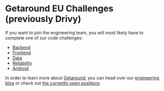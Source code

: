 # Getaround EU Challenges (previously Drivy)

If you want to join the engineering team, you will most likely
have to complete one of our code challenges:

- [Backend](https://github.com/drivy/jobs/tree/master/backend)
- [Frontend](https://github.com/drivy/jobs/tree/master/frontend)
- [Data](https://github.com/drivy/jobs/tree/master/data)
- [Reliability](https://github.com/drivy/jobs/tree/master/reliability)
- [Android](https://github.com/drivy/jobs/tree/master/android)

In order to learn more about [Getaround](https://www.getaround.com/),
you can head over our [engineering blog](https://drivy.engineering/)
or check out [the currently open positions](https://uk.getaround.com/jobs).
